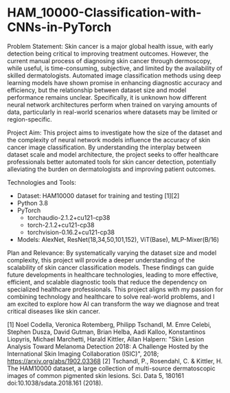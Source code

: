 # HAM_10000-Classification-with-CNNs-in-PyTorch

Problem Statement:
Skin cancer is a major global health issue, with early detection being critical to improving treatment outcomes. However, the current manual process of diagnosing skin cancer through dermoscopy, while useful, is time-consuming, subjective, and limited by the availability of skilled dermatologists. Automated image classification methods using deep learning models have shown promise in enhancing diagnostic accuracy and efficiency, but the relationship between dataset size and model performance remains unclear. Specifically, it is unknown how different neural network architectures perform when trained on varying amounts of data, particularly in real-world scenarios where datasets may be limited or region-specific.

Project Aim:
This project aims to investigate how the size of the dataset and the complexity of neural network models influence the accuracy of skin cancer image classification. By understanding the interplay between dataset scale and model architecture, the project seeks to offer healthcare professionals better automated tools for skin cancer detection, potentially alleviating the burden on dermatologists and improving patient outcomes.

Technologies and Tools: 
- Dataset: HAM10000 dataset for training and testing [1][2]
- Python 3.8
- PyTorch
  - torchaudio-2.1.2+cu121-cp38
  - torch-2.1.2+cu121-cp38
  - torchvision-0.16.2+cu121-cp38
- Models: AlexNet, ResNet(18,34,50,101,152), ViT(Base), MLP-Mixer(B/16)

Plan and Relevance:
By systematically varying the dataset size and model complexity, this project will provide a deeper understanding of the scalability of skin cancer classification models. These findings can guide future developments in healthcare technologies, leading to more effective, efficient, and scalable diagnostic tools that reduce the dependency on specialized healthcare professionals. This project aligns with my passion for combining technology and healthcare to solve real-world problems, and I am excited to explore how AI can transform the way we diagnose and treat critical diseases like skin cancer.



[1] Noel Codella, Veronica Rotemberg, Philipp Tschandl, M. Emre Celebi, Stephen Dusza, David Gutman, Brian Helba, Aadi Kalloo, Konstantinos Liopyris, Michael Marchetti, Harald Kittler, Allan Halpern: "Skin Lesion Analysis Toward Melanoma Detection 2018: A Challenge Hosted by the International Skin Imaging Collaboration (ISIC)", 2018; https://arxiv.org/abs/1902.03368
[2] Tschandl, P., Rosendahl, C. & Kittler, H. The HAM10000 dataset, a large collection of multi-source dermatoscopic images of common pigmented skin lesions. Sci. Data 5, 180161 doi:10.1038/sdata.2018.161 (2018).
